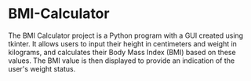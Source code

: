 # BMI-Calculator

The BMI Calculator project is a Python program with a GUI created using tkinter. It allows users to input their height in centimeters and weight in kilograms, and calculates their Body Mass Index (BMI) based on these values. The BMI value is then displayed to provide an indication of the user's weight status.
